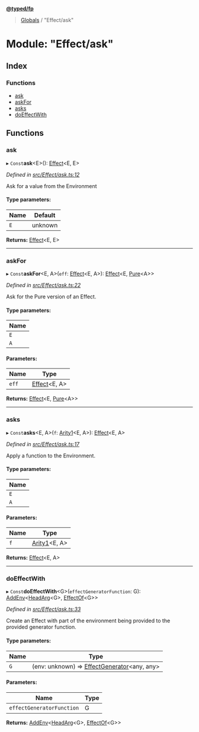 **[@typed/fp](../README.md)**

> [Globals](../globals.md) / "Effect/ask"

# Module: "Effect/ask"

## Index

### Functions

* [ask](_effect_ask_.md#ask)
* [askFor](_effect_ask_.md#askfor)
* [asks](_effect_ask_.md#asks)
* [doEffectWith](_effect_ask_.md#doeffectwith)

## Functions

### ask

▸ `Const`**ask**\<E>(): [Effect](_effect_effect_.effect.md)\<E, E>

*Defined in [src/Effect/ask.ts:12](https://github.com/TylorS/typed-fp/blob/f129829/src/Effect/ask.ts#L12)*

Ask for a value from the Environment

#### Type parameters:

Name | Default |
------ | ------ |
`E` | unknown |

**Returns:** [Effect](_effect_effect_.effect.md)\<E, E>

___

### askFor

▸ `Const`**askFor**\<E, A>(`eff`: [Effect](_effect_effect_.effect.md)\<E, A>): [Effect](_effect_effect_.effect.md)\<E, [Pure](_effect_effect_.md#pure)\<A>>

*Defined in [src/Effect/ask.ts:22](https://github.com/TylorS/typed-fp/blob/f129829/src/Effect/ask.ts#L22)*

Ask for the Pure version of an Effect.

#### Type parameters:

Name |
------ |
`E` |
`A` |

#### Parameters:

Name | Type |
------ | ------ |
`eff` | [Effect](_effect_effect_.effect.md)\<E, A> |

**Returns:** [Effect](_effect_effect_.effect.md)\<E, [Pure](_effect_effect_.md#pure)\<A>>

___

### asks

▸ `Const`**asks**\<E, A>(`f`: [Arity1](_common_types_.md#arity1)\<E, A>): [Effect](_effect_effect_.effect.md)\<E, A>

*Defined in [src/Effect/ask.ts:17](https://github.com/TylorS/typed-fp/blob/f129829/src/Effect/ask.ts#L17)*

Apply a function to the Environment.

#### Type parameters:

Name |
------ |
`E` |
`A` |

#### Parameters:

Name | Type |
------ | ------ |
`f` | [Arity1](_common_types_.md#arity1)\<E, A> |

**Returns:** [Effect](_effect_effect_.effect.md)\<E, A>

___

### doEffectWith

▸ `Const`**doEffectWith**\<G>(`effectGeneratorFunction`: G): [AddEnv](_effect_effect_.md#addenv)\<[HeadArg](_common_types_.md#headarg)\<G>, [EffectOf](_effect_effect_.md#effectof)\<G>>

*Defined in [src/Effect/ask.ts:33](https://github.com/TylorS/typed-fp/blob/f129829/src/Effect/ask.ts#L33)*

Create an Effect with part of the environment being provided to the provided generator function.

#### Type parameters:

Name | Type |
------ | ------ |
`G` | (env: unknown) => [EffectGenerator](_effect_effect_.md#effectgenerator)\<any, any> |

#### Parameters:

Name | Type |
------ | ------ |
`effectGeneratorFunction` | G |

**Returns:** [AddEnv](_effect_effect_.md#addenv)\<[HeadArg](_common_types_.md#headarg)\<G>, [EffectOf](_effect_effect_.md#effectof)\<G>>
